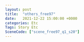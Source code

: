 ```yaml
---
layout: post
title:  "others_free97"
date:   2021-12-22 15:00:00 +0000
categories: Etc
Tags: Story Etc
SceneCode: ["scene_free97_q1_s20"]
---
```

